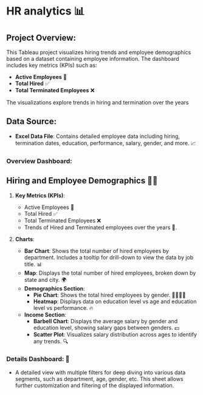 # HR analytics 📊

## Project Overview:
This Tableau project visualizes hiring trends and employee demographics based on a dataset containing employee information. The dashboard includes key metrics (KPIs) such as:
- **Active Employees** 👥
- **Total Hired** ✅
- **Total Terminated Employees** ❌

The visualizations explore trends in hiring and termination over the years

## Data Source:
- **Excel Data File**: Contains detailed employee data including hiring, termination dates, education, performance, salary, gender, and more. 📈

### Overview Dashboard:

## Hiring and Employee Demographics 🧑‍💼
1. **Key Metrics (KPIs)**:
   - Active Employees 👥
   - Total Hired ✅
   - Total Terminated Employees ❌
   - Trends of Hired and Terminated employees over the years 📅.

2. **Charts**:
   - **Bar Chart**: Shows the total number of hired employees by department. Includes a tooltip for drill-down to view the data by job title. 📊
   - **Map**: Displays the total number of hired employees, broken down by state and city. 🌍
   - **Demographics Section**:
     - **Pie Chart**: Shows the total hired employees by gender. 👨‍🦱👩‍🦰
     - **Heatmap**: Displays data on education level vs age and education level vs performance. 🔥
   - **Income Section**:
     - **Barbell Chart**: Displays the average salary by gender and education level, showing salary gaps between genders. 💵
     - **Scatter Plot**: Visualizes salary distribution across ages to identify any trends. 🔍

### Details Dashboard: 📝
- A detailed view with multiple filters for deep diving into various data segments, such as department, age, gender, etc. This sheet allows further customization and filtering of the displayed information.

